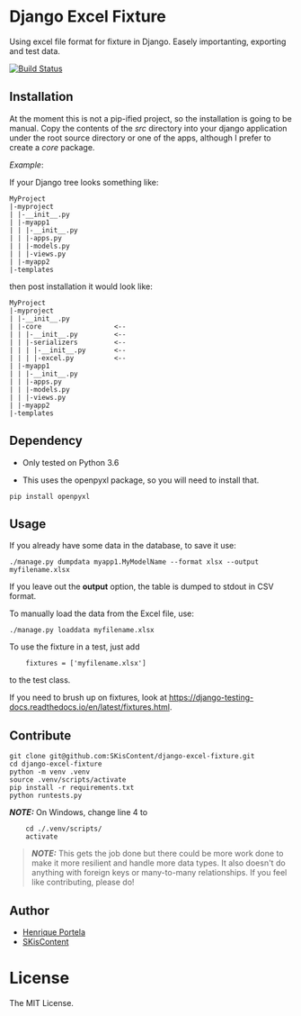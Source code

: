 # Django Excel Fixture

Using excel file format for fixture in Django. Easely importanting, exporting and test data.

[![Build Status](https://travis-ci.org/portela/django-excel-fixture.svg?branch=master)](https://travis-ci.org/portela/django-excel-fixture)

Installation
-
At the moment this is not a pip-ified project, so the installation is going to be manual. Copy the contents of the _src_ directory into your django application under the root source directory or one of the apps, although I prefer to create a _core_ package.

*Example*:

If your Django tree looks something like:
```
MyProject
|-myproject
| |-__init__.py
| |-myapp1
| | |-__init__.py
| | |-apps.py
| | |-models.py
| | |-views.py
| |-myapp2
|-templates
```

then post installation it would look like:
```
MyProject
|-myproject
| |-__init__.py
| |-core                  <--
| | |-__init__.py         <--
| | |-serializers         <--
| | | |-__init__.py       <--
| | | |-excel.py          <--
| |-myapp1
| | |-__init__.py
| | |-apps.py
| | |-models.py
| | |-views.py
| |-myapp2
|-templates
```

Dependency
-
- Only tested on Python 3.6

- This uses the openpyxl package, so you will need to install that.

```pip install openpyxl```


Usage
-
If you already have some data in the database, to save it use:

```./manage.py dumpdata myapp1.MyModelName --format xlsx --output myfilename.xlsx```
 
 If you leave out the **output** option, the table is dumped to stdout in CSV format.

To manually load the data from the Excel file, use:

```./manage.py loaddata myfilename.xlsx```
 
To use the fixture in a test, just add

```    fixtures = ['myfilename.xlsx']```

to the test class.

If you need to brush up on fixtures, look at https://django-testing-docs.readthedocs.io/en/latest/fixtures.html.

## Contribute

```console
git clone git@github.com:SKisContent/django-excel-fixture.git
cd django-excel-fixture
python -m venv .venv
source .venv/scripts/activate
pip install -r requirements.txt
python runtests.py
```

 **_NOTE:_**  On Windows, change line 4 to


```console
    cd ./.venv/scripts/
    activate
```



> **_NOTE:_** This gets the job done but there could be more work done to make it more resilient and handle more data types. It also doesn't do anything with foreign keys or many-to-many relationships. If you feel like contributing, please do!

Author
------

* [Henrique Portela](https://github.com/portela)
* [SKisContent](https://github.com/SKisContent)


License
=======

The MIT License.